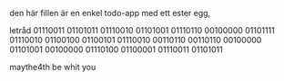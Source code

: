 den här fillen är en enkel todo-app med ett ester egg,

letråd
01110011 01101011 01110010 01101001 01110110 00100000 01101111 01110010 01100100 01100101 01110010 00110110 00110110 00100000 01101001 00100000 01110100 01100001 01110011 01101011

maythe4th be whit you

